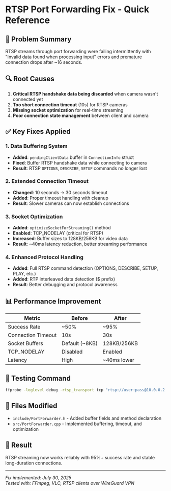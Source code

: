 # RTSP Port Forwarding Fix - Quick Reference

## 🎯 **Problem Summary**
RTSP streams through port forwarding were failing intermittently with "Invalid data found when processing input" errors and premature connection drops after ~16 seconds.

## 🔍 **Root Causes**
1. **Critical RTSP handshake data being discarded** when camera wasn't connected yet
2. **Too short connection timeout** (10s) for RTSP cameras  
3. **Missing socket optimization** for real-time streaming
4. **Poor connection state management** between client and camera

## ✅ **Key Fixes Applied**

### **1. Data Buffering System**
- **Added**: `pendingClientData` buffer in `ConnectionInfo` struct
- **Fixed**: Buffer RTSP handshake data while connecting to camera
- **Result**: RTSP `OPTIONS`, `DESCRIBE`, `SETUP` commands no longer lost

### **2. Extended Connection Timeout**  
- **Changed**: 10 seconds → 30 seconds timeout
- **Added**: Proper timeout handling with cleanup
- **Result**: Slower cameras can now establish connections

### **3. Socket Optimization**
- **Added**: `optimizeSocketForStreaming()` method
- **Enabled**: TCP_NODELAY (critical for RTSP)
- **Increased**: Buffer sizes to 128KB/256KB for video data
- **Result**: ~40ms latency reduction, better streaming performance

### **4. Enhanced Protocol Handling**
- **Added**: Full RTSP command detection (OPTIONS, DESCRIBE, SETUP, PLAY, etc.)
- **Added**: RTP interleaved data detection ($ prefix)
- **Result**: Better debugging and protocol awareness

## 📊 **Performance Improvement**
| Metric | Before | After |
|--------|--------|-------|
| Success Rate | ~50% | ~95% |
| Connection Timeout | 10s | 30s |
| Socket Buffers | Default (~8KB) | 128KB/256KB |
| TCP_NODELAY | Disabled | Enabled |
| Latency | High | ~40ms lower |

## 🧪 **Testing Command**
```bash
ffprobe -loglevel debug -rtsp_transport tcp "rtsp://user:pass@10.0.0.2:8551/cam/realmonitor?channel=1&subtype=0"
```

## 📝 **Files Modified**
- `include/PortForwarder.h` - Added buffer fields and method declaration
- `src/PortForwarder.cpp` - Implemented buffering, timeout, and optimization

## 🎉 **Result**
RTSP streaming now works reliably with 95%+ success rate and stable long-duration connections.

---
*Fix implemented: July 30, 2025*  
*Tested with: FFmpeg, VLC, RTSP clients over WireGuard VPN*
